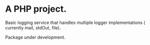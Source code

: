 A PHP project.
=======================

Basic logging service that handles multiple logger implementations ( currently mail, stdOut, file).

Package under development.
